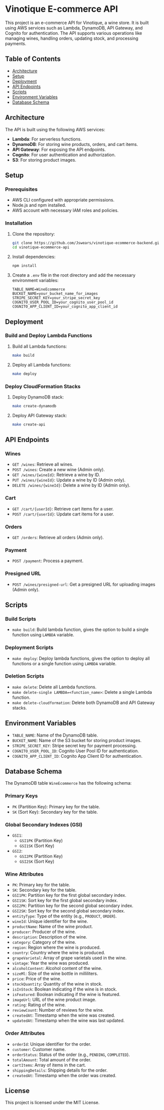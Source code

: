 # Vinotique E-commerce API

This project is an e-commerce API for Vinotique, a wine store. It is built using AWS services such as Lambda, DynamoDB, API Gateway, and Cognito for authentication. The API supports various operations like managing wines, handling orders, updating stock, and processing payments.

## Table of Contents

- [Architecture](#architecture)
- [Setup](#setup)
- [Deployment](#deployment)
- [API Endpoints](#api-endpoints)
- [Scripts](#scripts)
- [Environment Variables](#environment-variables)
- [Database Schema](#database-schema)

## Architecture

The API is built using the following AWS services:

- **Lambda**: For serverless functions.
- **DynamoDB**: For storing wine products, orders, and cart items.
- **API Gateway**: For exposing the API endpoints.
- **Cognito**: For user authentication and authorization.
- **S3**: For storing product images.

## Setup

### Prerequisites

- AWS CLI configured with appropriate permissions.
- Node.js and npm installed.
- AWS account with necessary IAM roles and policies.

### Installation

1. Clone the repository:

   ```bash
   git clone https://github.com/Jswears/vinotique-ecommerce-backend.git
   cd vinotique-ecommerce-api
   ```

2. Install dependencies:

   ```bash
   npm install
   ```

3. Create a `.env` file in the root directory and add the necessary environment variables:
   ```env
   TABLE_NAME=WineEcommerce
   BUCKET_NAME=your_bucket_name_for_images
   STRIPE_SECRET_KEY=your_stripe_secret_key
   COGNITO_USER_POOL_ID=your_cognito_user_pool_id
   COGNITO_APP_CLIENT_ID=your_cognito_app_client_id
   ```

## Deployment

### Build and Deploy Lambda Functions

1. Build all Lambda functions:

   ```bash
   make build
   ```

2. Deploy all Lambda functions:
   ```bash
   make deploy
   ```

### Deploy CloudFormation Stacks

1. Deploy DynamoDB stack:

   ```bash
   make create-dynamodb
   ```

2. Deploy API Gateway stack:
   ```bash
   make create-api
   ```

## API Endpoints

### Wines

- `GET /wines`: Retrieve all wines.
- `POST /wines`: Create a new wine (Admin only).
- `GET /wines/{wineId}`: Retrieve a wine by ID.
- `PUT /wines/{wineId}`: Update a wine by ID (Admin only).
- `DELETE /wines/{wineId}`: Delete a wine by ID (Admin only).

### Cart

- `GET /cart/{userId}`: Retrieve cart items for a user.
- `POST /cart/{userId}`: Update cart items for a user.

### Orders

- `GET /orders`: Retrieve all orders (Admin only).

### Payment

- `POST /payment`: Process a payment.

### Presigned URL

- `POST /wines/presigned-url`: Get a presigned URL for uploading images (Admin only).

## Scripts

### Build Scripts

- `make build`: Build lambda function, gives the option to build a single function using `LAMBDA` variable.

### Deployment Scripts

- `make deploy`: Deploy lambda functions, gives the option to deploy all functions or a single function using `LAMBDA` variable.

### Deletion Scripts

- `make delete`: Delete all Lambda functions.
- `make delete-single LAMBDA=<function_name>`: Delete a single Lambda function.
- `make delete-cloudformation`: Delete both DynamoDB and API Gateway stacks.

## Environment Variables

- `TABLE_NAME`: Name of the DynamoDB table.
- `BUCKET_NAME`: Name of the S3 bucket for storing product images.
- `STRIPE_SECRET_KEY`: Stripe secret key for payment processing.
- `COGNITO_USER_POOL_ID`: Cognito User Pool ID for authentication.
- `COGNITO_APP_CLIENT_ID`: Cognito App Client ID for authentication.

## Database Schema

The DynamoDB table `WineEcommerce` has the following schema:

### Primary Keys

- `PK` (Partition Key): Primary key for the table.
- `SK` (Sort Key): Secondary key for the table.

### Global Secondary Indexes (GSI)

- `GSI1`:
  - `GSI1PK` (Partition Key)
  - `GSI1SK` (Sort Key)
- `GSI2`:
  - `GSI2PK` (Partition Key)
  - `GSI2SK` (Sort Key)

### Wine Attributes

- `PK`: Primary key for the table.
- `SK`: Secondary key for the table.
- `GSI1PK`: Partition key for the first global secondary index.
- `GSI1SK`: Sort key for the first global secondary index.
- `GSI2PK`: Partition key for the second global secondary index.
- `GSI2SK`: Sort key for the second global secondary index.
- `entityType`: Type of the entity (e.g., `PRODUCT`, `ORDER`).
- `wineId`: Unique identifier for the wine.
- `productName`: Name of the wine product.
- `producer`: Producer of the wine.
- `description`: Description of the wine.
- `category`: Category of the wine.
- `region`: Region where the wine is produced.
- `country`: Country where the wine is produced.
- `grapeVarietal`: Array of grape varietals used in the wine.
- `vintage`: Year the wine was produced.
- `alcoholContent`: Alcohol content of the wine.
- `sizeMl`: Size of the wine bottle in milliliters.
- `price`: Price of the wine.
- `stockQuantity`: Quantity of the wine in stock.
- `isInStock`: Boolean indicating if the wine is in stock.
- `isFeatured`: Boolean indicating if the wine is featured.
- `imageUrl`: URL of the wine product image.
- `rating`: Rating of the wine.
- `reviewCount`: Number of reviews for the wine.
- `createdAt`: Timestamp when the wine was created.
- `updatedAt`: Timestamp when the wine was last updated.

### Order Attributes

- `orderId`: Unique identifier for the order.
- `customer`: Customer name.
- `orderStatus`: Status of the order (e.g., `PENDING`, `COMPLETED`).
- `totalAmount`: Total amount of the order.
- `cartItems`: Array of items in the cart.
- `shippingDetails`: Shipping details for the order.
- `createdAt`: Timestamp when the order was created.

## License

This project is licensed under the MIT License.

